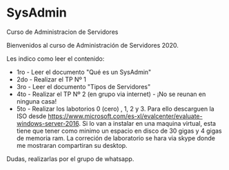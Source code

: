 # SysAdmin
 Curso de Administracion de Servidores

Bienvenidos al curso de Administración de Servidores 2020.

Les indico como leer el contenido:

* 1ro -  Leer el documento "Qué es un SysAdmin"
* 2do - Realizar el TP Nº 1
* 3ro - Leer el documento "Tipos de Servidores"
* 4to - Realizar el TP Nº 2 (en grupo via internet) - ¡No se reunan en ninguna casa!
* 5to - Realizar los labotorios 0 (cero) , 1, 2 y 3. Para ello descarguen la ISO desde https://www.microsoft.com/es-xl/evalcenter/evaluate-windows-server-2016. Si lo van a instalar en una maquina virtual, esta tiene que tener como minimo un espacio en disco de 30 gigas y 4 gigas de memoria ram. La correción de laboratorio se hara via skype donde me mostraran compartiran su desktop.

Dudas, realizarlas por el grupo de whatsapp.
